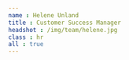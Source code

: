 ```yaml
---
name : Helene Unland
title : Customer Success Manager
headshot : /img/team/helene.jpg
class : hr
all : true
---
```

